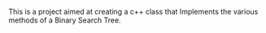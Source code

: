 This is a project aimed at creating a c++ class that Implements the various methods of a Binary Search Tree.
